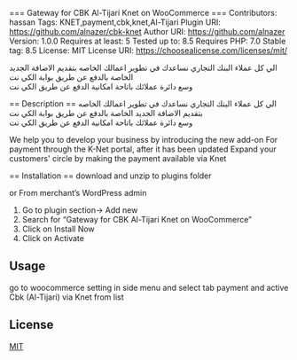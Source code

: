 === Gateway for CBK Al-Tijari Knet on WooCommerce ===
Contributors: hassan
Tags: KNET,payment,cbk,knet,Al-Tijari
Plugin URI: https://github.com/alnazer/cbk-knet
Author URI: https://github.com/alnazer
Version: 1.0.0
Requires at least: 5
Tested up to: 8.5
Requires PHP: 7.0
Stable tag: 8.5
License: MIT
License URI: https://choosealicense.com/licenses/mit/

الي كل عملاء البنك التجاري
نساعدك في تطوير اعمالك الخاصه بتقديم الاضافة الجديد
الخاصة بالدفع عن طريق بوابة الكي نت   
وسع دائرة عملائك باتاحة امكانية الدفع عن طريق الكي نت

== Description ==
الي كل عملاء البنك التجاري
نساعدك في تطوير اعمالك الخاصه بتقديم الاضافة الجديد
الخاصة بالدفع عن طريق بوابة الكي نت   
وسع دائرة عملائك باتاحة امكانية الدفع عن طريق الكي نت

We help you to develop your business by introducing the new add-on
For payment through the K-Net portal, after it has been updated
Expand your customers\' circle by making the payment available via Knet 

== Installation ==
download and unzip to plugins folder


or
From merchant’s WordPress admin
1. Go to plugin section-> Add new
2. Search for “Gateway for CBK Al-Tijari Knet on WooCommerce”
3. Click on Install Now
4. Click on Activate

## Usage

go to woocommerce setting in side menu and select tab payment and active Cbk (Al-Tijari) via Knet from list

## License

[MIT](https://choosealicense.com/licenses/mit/)